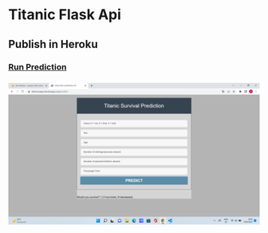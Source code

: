 # Titanic Flask Api
## Publish in Heroku 
### [Run Prediction](https://titanicssapp.herokuapp.com)
### ![See App Run](https://github.com/sgso-free/titanic-flask-api/blob/main/app-run.png)
